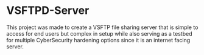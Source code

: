 # VSFTPD-Server

This project was made to create a VSFTP file sharing server that is simple to access for end users but complex in setup while also serving as a testbed for multiple CyberSecurity hardening options since it is an internet facing server.
